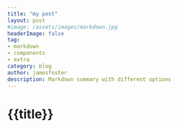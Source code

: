 ```yaml
---
title: "my post"
layout: post
#image: /assets/images/markdown.jpg
headerImage: false
tag:
- markdown
- components
- extra
category: blog
author: jamesfoster
description: Markdown summary with different options
---
```

 <h1>{{title}}</h1>

